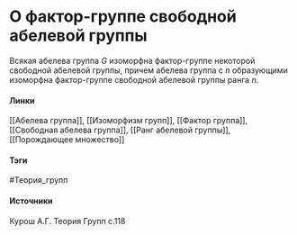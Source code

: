 # О фактор-группе свободной абелевой группы
Всякая абелева группа $G$ изоморфна фактор-группе некоторой свободной абелевой группы, причем абелева группа с $n$ образующими изоморфна фактор-группе свободной абелевой группы ранга $n$.

#### Линки
 [[Абелева группа]],
 [[Изоморфизм групп]],
 [[Фактор группа]],
 [[Свободная абелева группа]],
 [[Ранг абелевой группы]],
 [[Порождающее множество]]
#### Тэги
 #Теория_групп 
#### Источники
 Курош А.Г. Теория Групп с.118
